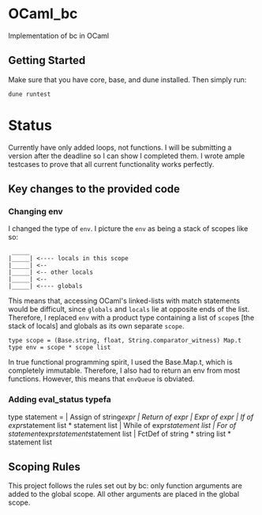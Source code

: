# OCaml_bc
Implementation of bc in OCaml

## Getting Started
Make sure that you have core, base, and dune installed. Then simply run:
```
dune runtest
```

# Status
Currently have only added loops, not functions. I will be submitting a version after the deadline so I can show I completed them.
I wrote ample testcases to prove that all current functionality works perfectly.

## Key changes to the provided code

### Changing env
I changed the type of `env`.
I picture the `env` as being a stack of scopes like so:
```
 _____
|_____| <---- locals in this scope
|_____| <--
|_____| <-- other locals
|_____| <-- 
|_____| <---- globals
```
This means that, accessing OCaml's linked-lists with match statements would be difficult, since `globals` and `locals` lie at opposite ends of the list.
Therefore, I replaced `env` with a product type containing a list of `scope`s [the stack of locals] and globals as its own separate `scope`.
```
type scope = (Base.string, float, String.comparator_witness) Map.t 
type env = scope * scope list
```
In true functional programming spirit, I used the Base.Map.t, which is completely immutable. Therefore, I also had to return an env from most functions.
However, this means that `envQueue` is obviated.


### Adding eval_status typefa
type statement = 
    | Assign of string*expr
    | Return of expr
    | Expr of expr
    | If of expr*statement list * statement list
    | While of expr*statement list
    | For of statement*expr*statement*statement list
    | FctDef of string * string list * statement list 

## Scoping Rules
This project follows the rules set out by bc:
only function arguments are added to the global scope. All other arguments are placed in the global scope. 